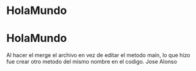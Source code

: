 # HolaMundo
# HolaMundo
Al hacer el merge el archivo en vez de editar el metodo main, lo que hizo fue crear otro metodo del mismo nombre en el codigo.
Jose Alonso
